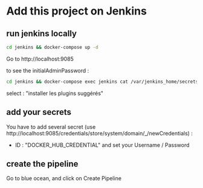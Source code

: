 # Add this project on Jenkins

## run jenkins locally
```bash
cd jenkins && docker-compose up -d
```

Go to http://localhost:9085

to see the initialAdminPassword :
```bash
cd jenkins && docker-compose exec jenkins cat /var/jenkins_home/secrets/initialAdminPassword
```

select : "installer les plugins suggérés"

## add your secrets

You have to add several secret (use http://localhost:9085/credentials/store/system/domain/_/newCredentials) :
* ID : "DOCKER_HUB_CREDENTIAL" and set your Username / Password


## create the pipeline

Go to blue ocean, and click on Create Pipeline
